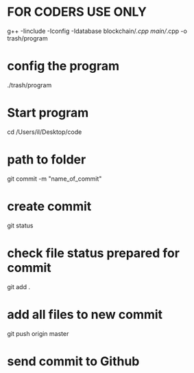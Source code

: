 # FOR CODERS USE ONLY

g++ -Iinclude -Iconfig -Idatabase blockchain/*.cpp main/*.cpp -o trash/program
# config the program

./trash/program 
# Start program

cd /Users/il/Desktop/code 
# path to folder

git commit -m "name_of_commit" 
# create commit

git status 
# check file status prepared for commit

git add . 
# add all files to new commit

git push origin master 
# send commit to Github